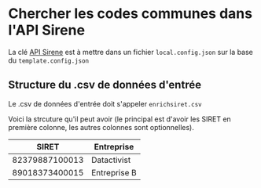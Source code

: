 # Chercher les codes communes dans l'API Sirene

La clé [API Sirene](https://api.insee.fr/catalogue/site/themes/wso2/subthemes/insee/pages/item-info.jag?name=Sirene&version=V3&provider=insee) est à mettre dans un fichier `local.config.json` sur la base du `template.config.json`

## Structure du .csv de données d'entrée

Le .csv de données d'entrée doit s'appeler `enrichsiret.csv`

Voici la strcuture qu'il peut avoir (le principal est d'avoir les SIRET en première colonne, les autres colonnes sont optionnelles).

| SIRET           | Entreprise     |
| --------------- | -------------- |
| 82379887100013  | Datactivist    |
| 89018373400015  | Entreprise B   |
